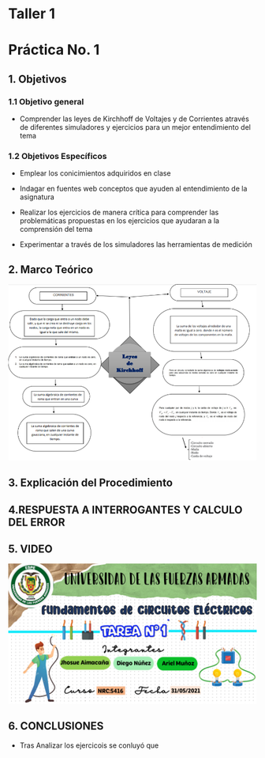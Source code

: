 # Taller 1

# Práctica No. 1

## **1. Objetivos**

### **1.1 Objetivo general**

* Comprender las leyes de Kirchhoff de Voltajes y  de Corrientes através de diferentes simuladores y ejercicios para un mejor entendimiento del tema 

### **1.2 Objetivos Específicos**

* Emplear los conicimientos adquiridos en clase 

* Indagar en fuentes web conceptos que ayuden al entendimiento de la asignatura 

* Realizar los ejercicios de manera crítica para comprender las problemáticas propuestas en los ejercicios que ayudaran a la comprensión del tema 

* Experimentar a través de los simuladores las herramientas de medición

## 2. Marco Teórico

![](https://github.com/Jhosu115/Taller/blob/main/imagen_2021-06-01_220100.png)

## 3. Explicación del Procedimiento



## 4.RESPUESTA A INTERROGANTES Y CALCULO DEL ERROR


## 5. VIDEO

[![Video de la explicacion de 4 ejercicios](https://github.com/Jhosu115/Tarea-1-/blob/imagen/Diapositiva1.PNG)](https://youtu.be/e4x5IgEhtTo)

## 6. CONCLUSIONES

* Tras Analizar los ejercicois se conluyó que 







